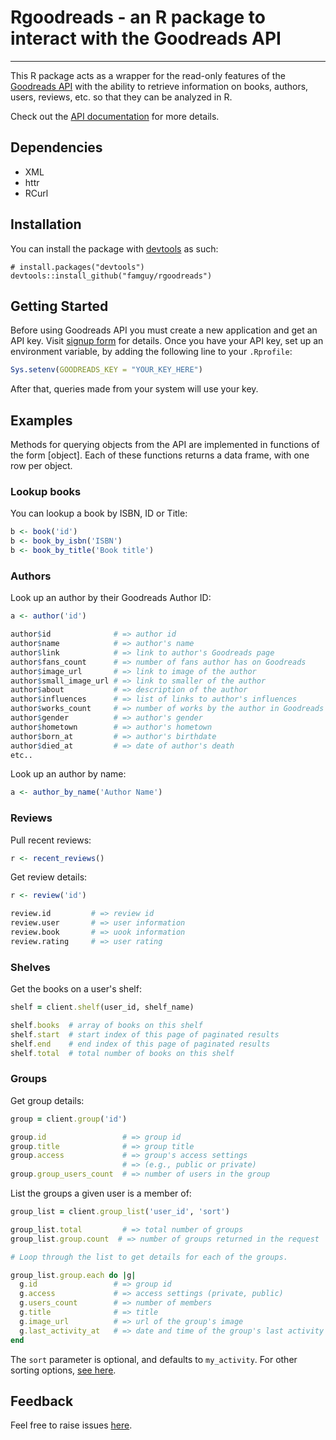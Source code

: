 # Rgoodreads - an R package to interact with the Goodreads API
----------------------------

This R package acts as a wrapper for the read-only features of the [Goodreads API](https://www.goodreads.com/api) with the ability to retrieve information on books, authors, users, reviews, etc. so that they can be analyzed in R. 

Check out the [API documentation](https://www.goodreads.com/api/documentation) for more details.

## Dependencies

- XML
- httr
- RCurl

## Installation

You can install the package with [devtools](https://github.com/hadley/devtools) as such: 

```{r}
# install.packages("devtools")
devtools::install_github("famguy/rgoodreads")
```

## Getting Started

Before using Goodreads API you must create a new application and get an API key. Visit [signup form](http://www.goodreads.com/api/keys) for details. Once you have your API key, set up an environment variable, by adding the following line to your `.Rprofile`:

```r
Sys.setenv(GOODREADS_KEY = "YOUR_KEY_HERE")
```

After that, queries made from your system will use your key.

## Examples

Methods for querying objects from the API are implemented in functions of the form [object]. Each of these functions returns a data frame, with one row per object.

### Lookup books

You can lookup a book by ISBN, ID or Title:

```r
b <- book('id')
b <- book_by_isbn('ISBN')
b <- book_by_title('Book title')
```

### Authors
 
Look up an author by their Goodreads Author ID:

```r
a <- author('id')

author$id              # => author id
author$name            # => author's name
author$link            # => link to author's Goodreads page
author$fans_count      # => number of fans author has on Goodreads
author$image_url       # => link to image of the author
author$small_image_url # => link to smaller of the author
author$about           # => description of the author
author$influences      # => list of links to author's influences
author$works_count     # => number of works by the author in Goodreads
author$gender          # => author's gender
author$hometown        # => author's hometown
author$born_at         # => author's birthdate
author$died_at         # => date of author's death
etc..
```

Look up an author by name:

```r
a <- author_by_name('Author Name')
```

### Reviews

Pull recent reviews:

```r
r <- recent_reviews()
```

Get review details:

```r
r <- review('id')

review.id         # => review id
review.user       # => user information
review.book       # => uook information
review.rating     # => user rating
```

### Shelves

Get the books on a user's shelf:

```ruby
shelf = client.shelf(user_id, shelf_name)

shelf.books  # array of books on this shelf
shelf.start  # start index of this page of paginated results
shelf.end    # end index of this page of paginated results
shelf.total  # total number of books on this shelf
```

### Groups

Get group details:

```ruby
group = client.group('id')

group.id                 # => group id
group.title              # => group title
group.access             # => group's access settings
                         # => (e.g., public or private)
group.group_users_count  # => number of users in the group
```

List the groups a given user is a member of:

```ruby
group_list = client.group_list('user_id', 'sort')

group_list.total         # => total number of groups
group_list.group.count  # => number of groups returned in the request

# Loop through the list to get details for each of the groups.

group_list.group.each do |g|
  g.id                 # => group id
  g.access             # => access settings (private, public)
  g.users_count        # => number of members
  g.title              # => title
  g.image_url          # => url of the group's image
  g.last_activity_at   # => date and time of the group's last activity
end
```

The `sort` parameter is optional, and defaults to `my_activity`. 
For other sorting options, [see here](http://www.goodreads.com/api#group.list).

## Feedback

Feel free to raise issues [here](http://github.com/famguy/rgoodreads/issues).
